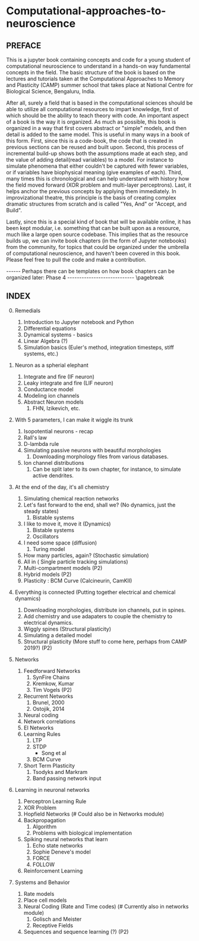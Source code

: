 # Computational-approaches-to-neuroscience

## PREFACE
This is a jupyter book containing concepts and code for a young student of computational neuroscience to understand in a hands-on way fundamental concepts in the field. The basic structure of the book is based on the lectures and tutorials taken at the Computational Approaches to Memory and Plasticity (CAMP) summer school that takes place at National Centre for Biological Science, Bengaluru, India.

After all, surely a field that is based in the computational sciences should be able to utilize all computational resources to impart knowledge, first of which should be the ability to teach theory with code.
An important aspect of a book is the way it is organized. As much as possible, this book is organized in a way that first covers abstract or "simple" models, and then detail is added to the same model. This is useful in many ways in a book of this form. First, since this is a code-book, the code that is created in previous sections can be reused and built upon. Second, this process of incremental build-up shows both the assumptions made at each step, and the value of adding detail(read variables) to a model. For instance to simulate phenomena that either couldn't be captured with fewer variables, or if variables have biophysical meaning (give examples of each). Third, many times this is chronological and can help understand with history how the field moved forward (XOR problem and multi-layer perceptrons). Last, it helps anchor the previous concepts by applying them immediately. In improvizational theatre, this principle is the basis of creating complex dramatic structures from scratch and is called "Yes, And" or "Accept, and Build".

Lastly, since this is a special kind of book that will be available online, it has been kept modular, i.e. something that can be built upon as a resource, much like a large open source codebase. This implies that as the resource builds up, we can invite book chapters (in the form of Jupyter notebooks) from the community, for topics that could be organized under the umbrella of computational neuroscience, and haven't been covered in this book. Please feel free to pull the code and make a contribution.

------  Perhaps there can be templates on how book chapters can be organized later: Phase 4 ----------------------------
\pagebreak
 
## INDEX 
0. Remedials
    1. Introduction to Jupyter notebook and Python
    2. Differential equations
    3. Dynamical systems - basics
    4. Linear Algebra (?) 
    5. Simulation basics (Euler's method, integration timesteps, stiff systems, etc.)
  
1. Neuron as a spherial elephant
    1. Integrate and fire (IF neuron)
    2. Leaky integrate and fire (LIF neuron)
    3. Conductance model
    4. Modeling ion channels
    5. Abstract Neuron models
        1. FHN, Izikevich, etc.

2. With 5 parameters, I can make it wiggle its trunk
    1. Isopotential neurons - recap
    2. Rall's law
    3. D-lambda rule
    4. Simulating passive neurons with beautiful morphologies
        1. Downloading morphology files from various databases.
    5. Ion channel distributions
        1. Can be split later to its own chapter, for instance, to simulate active dendrites.
  
3. At the end of the day, it's all chemistry
    1. Simulating chemical reaction networks
    2. Let's fast forward to the end, shall we? (No dynamics, just the steady states)
        1. Bistable systems
    3. I like to move it, move it (Dynamics)
        1. Bistable systems
        2. Oscillators
    4. I need some space (diffusion)
        1. Turing model
    5. How many particles, again? (Stochastic simulation)
    6. All in ( Single particle tracking simulations)
    7. Multi-compartment models (P2)
    8. Hybrid models (P2)
    9. Plasticity : BCM Curve (Calcineurin, CamKII)

4. Everything is connected (Putting together electrical and chemical dynamics)
    1. Downloading morphologies, distribute ion channels, put in spines.
    2. Add chemistry and use adapaters to couple the chemistry to electrical dynamics.
    3. Wiggly spines (Structural plasticity)
    4. Simulating a detailed model
    5. Structural plasticity (More stuff to come here, perhaps from CAMP 2019?) (P2)

5. Networks
    1. Feedforward Networks
        1. SynFire Chains
        2. Kremkow, Kumar
        3. Tim Vogels (P2)
    2. Recurrent Networks
        1. Brunel, 2000
        2. Ostojik, 2014
    3. Neural coding
    4. Network correlations
    5. EI Networks
    6. Learning Rules
        1. LTP
        2. STDP
            - Song et al
        3. BCM Curve
    7. Short Term Plasticity
        1. Tsodyks and Markram
        2. Band passing network input

6. Learning in neuronal networks
    1. Perceptron Learning Rule
    2. XOR Problem
    3. Hopfield Networks (# Could also be in Networks module)
    4. Backpropagation
        1. Algorithm
        2. Problems with biological implementation
    5. Spiking neural networks that learn
        1. Echo state networks
        2. Sophie Deneve's model
        3. FORCE
        4. FOLLOW
    6. Reinforcement Learning
  
7. Systems and Behavior
    1. Rate models
    2. Place cell models
    3. Neural Coding (Rate and Time codes) (# Currently also in networks module)
        1. Golisch and Meister
        2. Receptive Fields
    4. Sequences and sequence learning (?) (P2)
